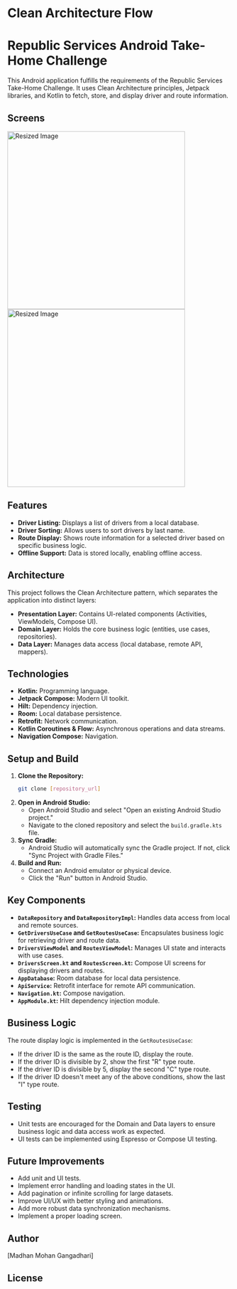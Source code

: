# Clean Architecture Flow


# Republic Services Android Take-Home Challenge

This Android application fulfills the requirements of the Republic Services Take-Home Challenge. It uses Clean Architecture principles, Jetpack libraries, and Kotlin to fetch, store, and display driver and route information.

## Screens
<img src="screenshots/driver_screen.png" alt="Resized Image" width="400">

<img src="screenshots/route_screen.png" alt="Resized Image" width="400">

## Features

* **Driver Listing:** Displays a list of drivers from a local database.
* **Driver Sorting:** Allows users to sort drivers by last name.
* **Route Display:** Shows route information for a selected driver based on specific business logic.
* **Offline Support:** Data is stored locally, enabling offline access.

## Architecture

This project follows the Clean Architecture pattern, which separates the application into distinct layers:

* **Presentation Layer:** Contains UI-related components (Activities, ViewModels, Compose UI).
* **Domain Layer:** Holds the core business logic (entities, use cases, repositories).
* **Data Layer:** Manages data access (local database, remote API, mappers).

## Technologies

* **Kotlin:** Programming language.
* **Jetpack Compose:** Modern UI toolkit.
* **Hilt:** Dependency injection.
* **Room:** Local database persistence.
* **Retrofit:** Network communication.
* **Kotlin Coroutines & Flow:** Asynchronous operations and data streams.
* **Navigation Compose:** Navigation.


## Setup and Build

1.  **Clone the Repository:**
    ```bash
    git clone [repository_url]
    ```
2.  **Open in Android Studio:**
    * Open Android Studio and select "Open an existing Android Studio project."
    * Navigate to the cloned repository and select the `build.gradle.kts` file.
3.  **Sync Gradle:**
    * Android Studio will automatically sync the Gradle project. If not, click "Sync Project with Gradle Files."
4.  **Build and Run:**
    * Connect an Android emulator or physical device.
    * Click the "Run" button in Android Studio.

## Key Components

* **`DataRepository` and `DataRepositoryImpl`:** Handles data access from local and remote sources.
* **`GetDriversUseCase` and `GetRoutesUseCase`:** Encapsulates business logic for retrieving driver and route data.
* **`DriversViewModel` and `RoutesViewModel`:** Manages UI state and interacts with use cases.
* **`DriversScreen.kt` and `RoutesScreen.kt`:** Compose UI screens for displaying drivers and routes.
* **`AppDatabase`:** Room database for local data persistence.
* **`ApiService`:** Retrofit interface for remote API communication.
* **`Navigation.kt`:** Compose navigation.
* **`AppModule.kt`:** Hilt dependency injection module.

## Business Logic

The route display logic is implemented in the `GetRoutesUseCase`:

* If the driver ID is the same as the route ID, display the route.
* If the driver ID is divisible by 2, show the first "R" type route.
* If the driver ID is divisible by 5, display the second "C" type route.
* If the driver ID doesn't meet any of the above conditions, show the last "I" type route.

## Testing

* Unit tests are encouraged for the Domain and Data layers to ensure business logic and data access work as expected.
* UI tests can be implemented using Espresso or Compose UI testing.

## Future Improvements

* Add unit and UI tests.
* Implement error handling and loading states in the UI.
* Add pagination or infinite scrolling for large datasets.
* Improve UI/UX with better styling and animations.
* Add more robust data synchronization mechanisms.
* Implement a proper loading screen.

## Author

[Madhan Mohan Gangadhari]

## License
